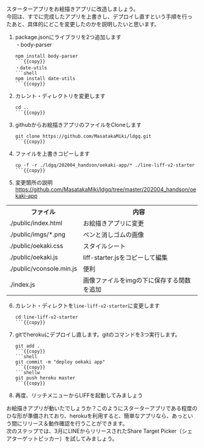 スターターアプリをお絵描きアプリに改造しましょう。<br>
今回は、すでに完成したアプリを上書きし、デプロイし直すという手順を行ったあと、具体的にどこを変更したのかを説明したいと思います。

1. package.jsonにライブラリを2つ追加します<br>
    ・body-parser
    ```shell
    npm install body-parser
    ```{{copy}}
    ・date-utils
    ```shell
    npm install date-utils
    ```{{copy}}

2. カレント・ディレクトリを変更します
    ```shell
    cd ..
    ```{{copy}}

3. githubからお絵描きアプリのファイルをCloneします
    ```shell
    git clone https://github.com/MasatakaMiki/ldgq.git
    ```{{copy}}

4. ファイルを上書きコピーします
    ```shell
    cp -f -r ./ldgq/202004_handson/oekaki-app/* ./line-liff-v2-starter
    ```{{copy}}

5. 変更箇所の説明
<a href="" target="_blank">https://github.com/MasatakaMiki/ldgq/tree/master/202004_handson/oekaki-app</a>
<table><tr><th>ファイル</th><th>内容</th></tr>
<tr><td>./public/index.html</td><td>お絵描きアプリに変更</td></tr>
<tr><td>./public/imgs/*.png</td><td>ペンと消しゴムの画像</td></tr>
<tr><td>./public/oekaki.css</td><td>スタイルシート</td></tr>
<tr><td>./public/oekaki.js</td><td>liff-starter.jsをコピーして編集</td></tr>
<tr><td>./public/vconsole.min.js</td><td>便利</td></tr>
<tr><td>./index.js</td><td>画像ファイルをimgの下に保存する関数を追加</td></tr>
</table>

6. カレント・ディレクトを`line-liff-v2-starter`に変更します
    ```shell
    cd line-liff-v2-starter
    ```{{copy}}

7. gitでherokuにデプロイし直します。gitのコマンドを3つ実行します。
    ```shell
    git add .
    ```{{copy}}
    ```shell
    git commit -m "deploy oekaki app"
    ```{{copy}}
    ```shellw
    git push heroku master
    ```{{copy}}

8. 再度、リッチメニューからLIFFを起動してみましょう

お絵描きアプリが動いたでしょうか？このようにスターターアプリである程度のひな形が準備されており、herokuを利用すると、簡単なアプリなら、あっという間にリリース＆動作確認を行うことができます。<br>
次のステップでは、3月にLINEからリリースされたShare Target Picker（シェアターゲットピッカー）を試してみましょう。
